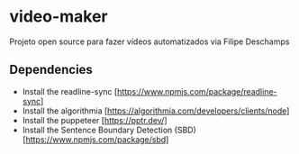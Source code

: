 # video-maker
Projeto open source para fazer vídeos automatizados via Filipe Deschamps

## Dependencies
- Install the readline-sync [https://www.npmjs.com/package/readline-sync]
- Install the algorithmia [https://algorithmia.com/developers/clients/node]
- Install the puppeteer [https://pptr.dev/]
- Install the Sentence Boundary Detection (SBD) [https://www.npmjs.com/package/sbd]